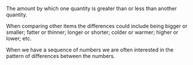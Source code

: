 The amount by which one quantity is greater than or less than another
quantity.

When comparing other items the differences could include being bigger or
smaller; fatter or thinner; longer or shorter; colder or warmer; higher
or lower; etc.

When we have a sequence of numbers we are often interested in the
pattern of differences between the numbers.

